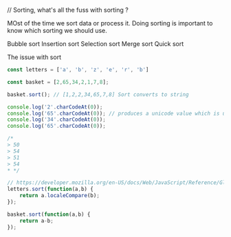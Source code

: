 // Sorting, what's all the fuss with sorting ?

MOst of the time we sort data or process it. Doing sorting is important to know which sorting we should use.

Bubble sort
Insertion sort
Selection sort
Merge sort
Quick sort


The issue with sort

```javascript
const letters = ['a', 'b', 'z', 'e', 'r', 'b']

const basket = [2,65,34,2,1,7,8];

basket.sort(); // [1,2,2,34,65,7,8] Sort converts to string

console.log('2'.charCodeAt(0));
console.log('65'.charCodeAt(0)); // produces a unicode value which is used to order the elements.
console.log('34'.charCodeAt(0));
console.log('65'.charCodeAt(0));

/*
> 50
> 54
> 51
> 54
* */

// https://developer.mozilla.org/en-US/docs/Web/JavaScript/Reference/Global_Objects/Array/sort
letters.sort(function(a,b) {
    return a.localeCompare(b);
});

basket.sort(function(a,b) {
    return a-b;
});
```











